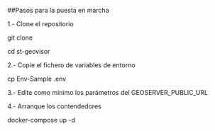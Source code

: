 ##Pasos para la puesta en marcha

1.- Clone el repositorio

git clone

cd st-geovisor

2.- Copie el fichero de variables de entorno 

cp Env-Sample .env

3.- Edite como minimo los parámetros del GEOSERVER_PUBLIC_URL 

4.- Arranque los contendedores

docker-compose up -d


